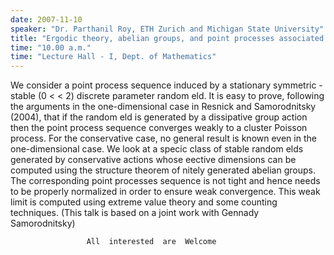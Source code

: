 ```yaml
---
date: 2007-11-10
speaker: "Dr. Parthanil Roy, ETH Zurich and Michigan State University"
title: "Ergodic theory, abelian groups, and point processes associated with stable random fields"
time: "10.00 a.m." 
time: "Lecture Hall - I, Dept. of Mathematics"
---
```

We consider a point process sequence induced by a stationary 
symmetric -stable (0 < < 2) discrete parameter random eld. It is easy to 
prove, following the arguments in the one-dimensional case in Resnick and 
Samorodnitsky (2004), that if the random eld is generated by a dissipative 
group action then the point process sequence converges weakly to a cluster 
Poisson process. For the conservative case, no general result is known 
even in the one-dimensional case. We look at a specic class of stable 
random elds generated by conservative actions whose eective dimensions can 
be computed using the structure theorem of nitely generated abelian 
groups. The corresponding point processes sequence is not tight and hence 
needs to be properly normalized in order to ensure weak convergence. This 
weak limit is computed using extreme value theory and some counting 
techniques. (This talk is based on a joint work with Gennady 
Samorodnitsky)

                     All  interested  are  Welcome
